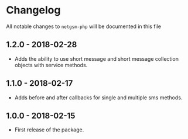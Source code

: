 # Changelog

All notable changes to `netgsm-php` will be documented in this file

## 1.2.0 - 2018-02-28
- Adds the ability to use short message and short message collection objects with service methods.

## 1.1.0 - 2018-02-17
- Adds before and after callbacks for single and multiple sms methods.

## 1.0.0 - 2018-02-15
- First release of the package.
